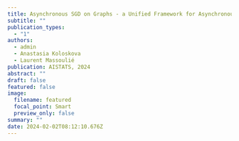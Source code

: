```yaml
---
title: Asynchronous SGD on Graphs - a Unified Framework for Asynchronous Decentralized and Federated Optimization
subtitle: ""
publication_types:
  - "1"
authors:
  - admin
  - Anastasia Koloskova
  - Laurent Massoulié
publication: AISTATS, 2024
abstract: ""
draft: false
featured: false
image:
  filename: featured
  focal_point: Smart
  preview_only: false
summary: ""
date: 2024-02-02T08:12:10.676Z
---
```

